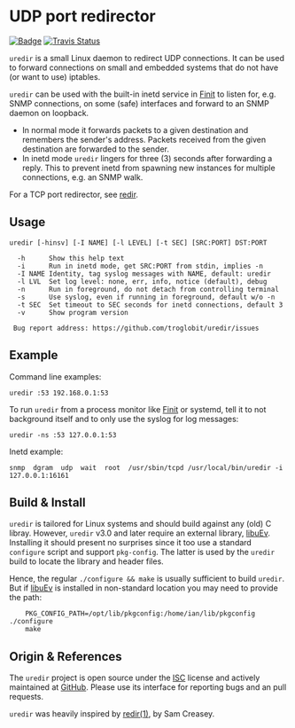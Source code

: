 UDP port redirector
===================
[![Badge][]][ISC] [![Travis Status][]][Travis]

`uredir` is a small Linux daemon to redirect UDP connections.  It can be
used to forward connections on small and embedded systems that do not
have (or want to use) iptables.

`uredir` can be used with the built-in inetd service in [Finit][] to
listen for, e.g. SNMP connections, on some (safe) interfaces and forward
to an SNMP daemon on loopback.

- In normal mode it forwards packets to a given destination and
  remembers the sender's address.  Packets received from the given
  destination are forwarded to the sender.
- In inetd mode `uredir` lingers for three (3) seconds after forwarding
  a reply.  This to prevent inetd from spawning new instances for
  multiple connections, e.g. an SNMP walk.

For a TCP port redirector, see [redir][].


Usage
-----

    uredir [-hinsv] [-I NAME] [-l LEVEL] [-t SEC] [SRC:PORT] DST:PORT
    
      -h      Show this help text
      -i      Run in inetd mode, get SRC:PORT from stdin, implies -n
      -I NAME Identity, tag syslog messages with NAME, default: uredir
      -l LVL  Set log level: none, err, info, notice (default), debug
      -n      Run in foreground, do not detach from controlling terminal
      -s      Use syslog, even if running in foreground, default w/o -n
      -t SEC  Set timeout to SEC seconds for inetd connections, default 3
      -v      Show program version

     Bug report address: https://github.com/troglobit/uredir/issues


Example
-------

Command line examples:

    uredir :53 192.168.0.1:53

To run `uredir` from a process monitor like [Finit][] or systemd, tell it
to not background itself and to only use the syslog for log messages:

    uredir -ns :53 127.0.0.1:53

Inetd example:

    snmp  dgram  udp  wait  root  /usr/sbin/tcpd /usr/local/bin/uredir -i 127.0.0.1:16161


Build & Install
---------------

`uredir` is tailored for Linux systems and should build against any
(old) C libray.  However, `uredir` v3.0 and later require an external
library, [libuEv][].  Installing it should present no surprises since it
too use a standard `configure` script and support `pkg-config`.  The
latter is used by the `uredir` build to locate the library and header
files.

Hence, the regular `./configure && make` is usually sufficient to build
`uredir`.  But if [libuEv][] is installed in non-standard location you
may need to provide the path:

```shell
    PKG_CONFIG_PATH=/opt/lib/pkgconfig:/home/ian/lib/pkgconfig ./configure
    make
```


Origin & References
-------------------

The `uredir` project is open source under the [ISC][] license and
actively maintained at [GitHub][].  Please use its interface for
reporting bugs and an pull requests.

`uredir` was heavily inspired by [redir(1)][redir], by Sam Creasey.

[ISC]:           https://en.wikipedia.org/wiki/ISC_license
[Badge]:         https://img.shields.io/badge/License-ISC-blue.svg
[Finit]:         https://github.com/troglobit/finit
[GitHub]:        https://github.com/troglobit/uredir
[redir]:         https://github.com/troglobit/redir/
[libuEv]:        https://github.com/troglobit/libuev/
[Travis]:        https://travis-ci.org/troglobit/uredir
[Travis Status]: https://travis-ci.org/troglobit/uredir.png?branch=master
